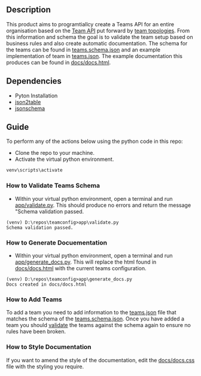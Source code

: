 ## Description

This product aims to programtiallcy create a Teams API for an entire organisation based on the [Team API](https://github.com/TeamTopologies/Team-API-template) put forward by [team topologies](https://teamtopologies.com/).
From this information and schema the goal is to validate the team setup based on business rules and also create automatic documentation.
The schema for the teams can be found in [teams.schema.json](/teams.schema.json) and an example implementation of team in [teams.json](/teams.json).
The example documentation this produces can be found in [docs/docs.html](docs/docs.html).

## Dependencies

* Pyton Installation
* [json2table](https://pypi.org/project/json2table/)
* [jsonschema](https://pypi.org/project/jsonschema/)

## Guide

To perform any of the actions below using the python code in this repo:

* Clone the repo to your machine.
* Activate the virtual python environment.

```bash
venv\scripts\activate
```

### How to Validate Teams Schema

* Within your virtual python environment, open a terminal and run [app/validate.py](app/validate.py). This should produce no errors and return the message "Schema validation passed.

```
(venv) D:\repos\teamconfig>app\validate.py      
Schema validation passed.
```

### How to Generate Docuementation

* Within your virtual python environment, open a terminal and run [app/generate_docs.py](app/generate_docs.py). This will replace the html found in [docs/docs.html](docs/docs.html) with the current teams configuration.

```
(venv) D:\repos\teamconfig>app\generate_docs.py 
Docs created in docs/docs.html
```

### How to Add Teams

To add a team you need to add information to the [teams.json](/teams.json) file that matches the schema of the [teams.schema.json](/teams.schema.json).
Once you have added a team you should [validate](#how-to-validate-teams-schema) the teams against the schema again to ensure no rules have been broken.

### How to Style Documentation

If you want to amend the style of the documentation, edit the [docs/docs.css](docs/docs.css) file with the styling you require.
